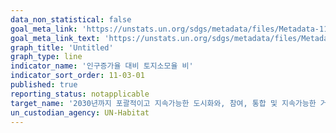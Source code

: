 ```yaml
---
data_non_statistical: false
goal_meta_link: 'https://unstats.un.org/sdgs/metadata/files/Metadata-11-03-01.pdf'
goal_meta_link_text: 'https://unstats.un.org/sdgs/metadata/files/Metadata-11-03-01.pdf'
graph_title: 'Untitled'
graph_type: line
indicator_name: '인구증가율 대비 토지소모율 비'
indicator_sort_order: 11-03-01
published: true
reporting_status: notapplicable
target_name: '2030년까지 포괄적이고 지속가능한 도시화와, 참여, 통합 및 지속가능한 거주지 계획 및 관리 역량 강화'
un_custodian_agency: UN-Habitat
---
```

